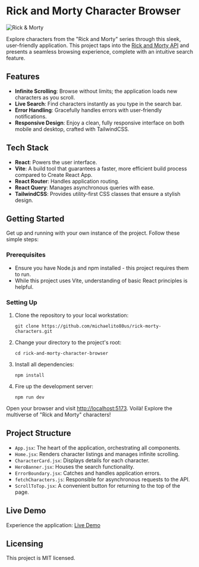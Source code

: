 # Rick and Morty Character Browser

![Rick & Morty](https://res.cloudinary.com/dckqfwvh1/image/upload/v1697735262/rick-morty-characters_lzzakp.webp)

Explore characters from the "Rick and Morty" series through this sleek, user-friendly application. This project taps into the [Rick and Morty API](https://rickandmortyapi.com/documentation) and presents a seamless browsing experience, complete with an intuitive search feature.

## Features

- **Infinite Scrolling**: Browse without limits; the application loads new characters as you scroll.
- **Live Search**: Find characters instantly as you type in the search bar.
- **Error Handling**: Gracefully handles errors with user-friendly notifications.
- **Responsive Design**: Enjoy a clean, fully responsive interface on both mobile and desktop, crafted with TailwindCSS.

## Tech Stack

- **React**: Powers the user interface.
- **Vite**: A build tool that guarantees a faster, more efficient build process compared to Create React App.
- **React Router**: Handles application routing.
- **React Query**: Manages asynchronous queries with ease.
- **TailwindCSS**: Provides utility-first CSS classes that ensure a stylish design.

## Getting Started

Get up and running with your own instance of the project. Follow these simple steps:

### Prerequisites

- Ensure you have Node.js and npm installed - this project requires them to run.
- While this project uses Vite, understanding of basic React principles is helpful.

### Setting Up

1. Clone the repository to your local workstation:

   ```shell
   git clone https://github.com/michaelito80us/rick-morty-characters.git
   ```

2. Change your directory to the project's root:
   ```shell
   cd rick-and-morty-character-browser
   ```
3. Install all dependencies:
   ```shell
   npm install
   ```
4. Fire up the development server:
   ```shell
   npm run dev
   ```

Open your browser and visit [http://localhost:5173](http://localhost:5173). Voilà! Explore the multiverse of "Rick and Morty" characters!

## Project Structure

- `App.jsx`: The heart of the application, orchestrating all components.
- `Home.jsx`: Renders character listings and manages infinite scrolling.
- `CharacterCard.jsx`: Displays details for each character.
- `HeroBanner.jsx`: Houses the search functionality.
- `ErrorBoundary.jsx`: Catches and handles application errors.
- `fetchCharacters.js`: Responsible for asynchronous requests to the API.
- `ScrollToTop.jsx`: A convenient button for returning to the top of the page.

## Live Demo

Experience the application: [Live Demo](https://your-demo-link.com/)

## Licensing

This project is MIT licensed.
